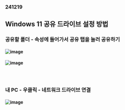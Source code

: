 ### 241219
## Windows 11 공유 드라이브 설정 방법
### 공유할 폴더 - 속성에 들어가서 공유 탭을 눌러 공유하기
#### ![image](https://github.com/user-attachments/assets/b0b9057e-bab6-4b0a-980c-a8b175c361ab)
#### ![image](https://github.com/user-attachments/assets/4d8a2be5-1f0d-4564-aefa-8d98f26499a6)
### <br/>

### 내 PC - 우클릭 - 네트워크 드라이브 연결
#### ![image](https://github.com/user-attachments/assets/3e8439ef-2b0b-4a51-a587-2a3ecbe56842)
